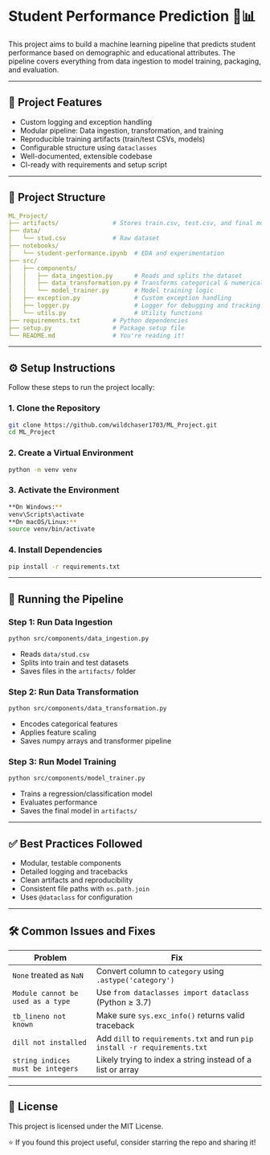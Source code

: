 # Student Performance Prediction 🧠📊

This project aims to build a machine learning pipeline that predicts student performance based on demographic and educational attributes. The pipeline covers everything from data ingestion to model training, packaging, and evaluation.

---

## 🚀 Project Features

- Custom logging and exception handling
- Modular pipeline: Data ingestion, transformation, and training
- Reproducible training artifacts (train/test CSVs, models)
- Configurable structure using `dataclasses`
- Well-documented, extensible codebase
- CI-ready with requirements and setup script

---

## 📁 Project Structure

```yaml
ML_Project/
├── artifacts/               # Stores train.csv, test.csv, and final model.pkl
├── data/
│   └── stud.csv             # Raw dataset
├── notebooks/
│   └── student-performance.ipynb  # EDA and experimentation
├── src/
│   ├── components/
│   │   ├── data_ingestion.py      # Reads and splits the dataset
│   │   ├── data_transformation.py # Transforms categorical & numerical data
│   │   └── model_trainer.py       # Model training logic
│   ├── exception.py               # Custom exception handling
│   ├── logger.py                  # Logger for debugging and tracking
│   └── utils.py                   # Utility functions
├── requirements.txt         # Python dependencies
├── setup.py                 # Package setup file
└── README.md                # You're reading it!
```

---

## ⚙️ Setup Instructions

Follow these steps to run the project locally:

### 1. Clone the Repository
```bash
git clone https://github.com/wildchaser1703/ML_Project.git
cd ML_Project
```

### 2. Create a Virtual Environment
```bash
python -m venv venv
```

### 3. Activate the Environment
```bash
**On Windows:**
venv\Scripts\activate
**On macOS/Linux:**
source venv/bin/activate
```

### 4. Install Dependencies
```bash
pip install -r requirements.txt
```

---

## 🧪 Running the Pipeline
### Step 1: Run Data Ingestion
```bash
python src/components/data_ingestion.py
```
- Reads `data/stud.csv`
- Splits into train and test datasets
- Saves files in the `artifacts/` folder

### Step 2: Run Data Transformation
```bash
python src/components/data_transformation.py
```
- Encodes categorical features
- Applies feature scaling
- Saves numpy arrays and transformer pipeline

### Step 3: Run Model Training
```bash
python src/components/model_trainer.py
```
- Trains a regression/classification model
- Evaluates performance
- Saves the final model in `artifacts/`

---

## ✅ Best Practices Followed

- Modular, testable components
- Detailed logging and tracebacks
- Clean artifacts and reproducibility
- Consistent file paths with `os.path.join`
- Uses `@dataclass` for configuration

---

## 🛠 Common Issues and Fixes

| Problem | Fix |
|--------|-----|
| `None` treated as `NaN` | Convert column to `category` using `.astype('category')` |
| `Module cannot be used as a type` | Use `from dataclasses import dataclass` (Python ≥ 3.7) |
| `tb_lineno not known` | Make sure `sys.exc_info()` returns valid traceback |
| `dill not installed` | Add `dill` to `requirements.txt` and run `pip install -r requirements.txt` |
| `string indices must be integers` | Likely trying to index a string instead of a list or array |

---

## 📄 License
This project is licensed under the MIT License.

⭐ If you found this project useful, consider starring the repo and sharing it!






